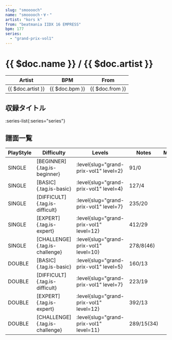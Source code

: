 ```yaml
---
slug: "smooooch"
name: "smooooch・∀・"
artist: "kors k"
from: "beatmania IIDX 16 EMPRESS"
bpm: 177
series:
  - "grand-prix-vol1"
---
```


# {{ $doc.name }} / {{ $doc.artist }}

|Artist|BPM|From|
|------|---|----|
|{{ $doc.artist }}|{{ $doc.bpm }}|{{ $doc.from }}|

## 収録タイトル

:series-list{:series="series"}

## 譜面一覧

|PlayStyle|Difficulty|Levels|Notes|Movie|
|---------|----------|------|-----|-----|
|SINGLE|[BEGINNER]{.tag.is-beginner}|<div class="field is-grouped is-grouped-multiline"> :level{slug="grand-prix-vol1" level=2}</div>|91/0||
|SINGLE|[BASIC]{.tag.is-basic}|<div class="field is-grouped is-grouped-multiline"> :level{slug="grand-prix-vol1" level=4}</div>|127/4||
|SINGLE|[DIFFICULT]{.tag.is-difficult}|<div class="field is-grouped is-grouped-multiline"> :level{slug="grand-prix-vol1" level=7}</div>|235/20||
|SINGLE|[EXPERT]{.tag.is-expert}|<div class="field is-grouped is-grouped-multiline"> :level{slug="grand-prix-vol1" level=12}</div>|412/29||
|SINGLE|[CHALLENGE]{.tag.is-challenge}|<div class="field is-grouped is-grouped-multiline"> :level{slug="grand-prix-vol1" level=10}</div>|278/8(46)||
|DOUBLE|[BASIC]{.tag.is-basic}|<div class="field is-grouped is-grouped-multiline"> :level{slug="grand-prix-vol1" level=5}</div>|160/13||
|DOUBLE|[DIFFICULT]{.tag.is-difficult}|<div class="field is-grouped is-grouped-multiline"> :level{slug="grand-prix-vol1" level=7}</div>|223/19||
|DOUBLE|[EXPERT]{.tag.is-expert}|<div class="field is-grouped is-grouped-multiline"> :level{slug="grand-prix-vol1" level=12}</div>|392/13||
|DOUBLE|[CHALLENGE]{.tag.is-challenge}|<div class="field is-grouped is-grouped-multiline"> :level{slug="grand-prix-vol1" level=11}</div>|289/15(34)||
